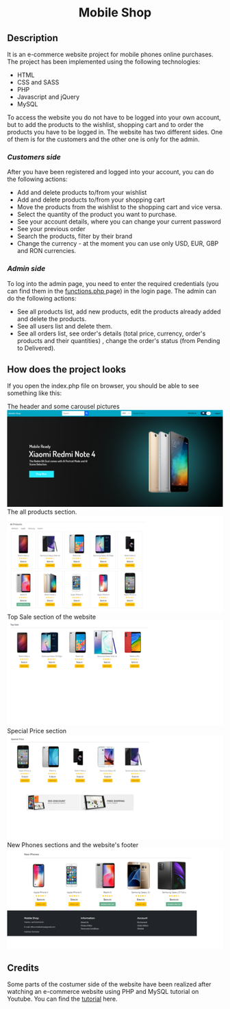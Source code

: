 # <div align="center"> Mobile Shop </div>

## Description

It is an e-commerce website project for mobile phones online purchases. The project has been implemented using the following technologies:
* HTML
* CSS and SASS
* PHP
* Javascript and jQuery
* MySQL

To access the website you do not have to be logged into your own account, but to add the products to the wishlist, shopping cart and to order the products you have to be logged in.
The website has two different sides. One of them is for the customers and the other one is only for the admin.

### <i> Customers side </i>
After you have been registered and logged into your account, you can do the following actions:
 * Add and delete products to/from your wishlist
 * Add and delete products to/from your shopping cart
 * Move the products from the wishlist to the shopping cart and vice versa.
 * Select the quantity of the product you want to purchase.
 * See your account details, where you can change your current password
 * See your previous order
 * Search the products, filter by their brand 
 * Change the currency - at the moment you can use only USD, EUR, GBP and RON currencies.

### <i> Admin side </i>
To log into the admin page, you need to enter the required credentials (you can find them in the <a href="functions.php">functions.php </a> page) in the login page. The admin can do the following actions:
 * See all products list, add new products, edit the products already added and delete the products.
 * See all users list and delete them.
 * See all orders list, see order's details (total price, currency, order's products and their quantities) , change the order's status (from Pending to Delivered).

## How does the project looks

If you open the index.php file on browser, you should be able to see something like this:

<div> The header and some carousel pictures  </div>
<img src="readme_images/header.png" />


<br>
<div> The all products section. </div>
<img src="readme_images/all-products.png" />



<br>
<div> Top Sale section of the website  </div>
<img src="readme_images/top-sale.png"/>

<br>
<div> Special Price section  </div>
<img src="readme_images/special-price.png" />

<div> New Phones sections and the website's footer  </div>
<img src="readme_images/new-phones+footer.png" />

## Credits

Some parts of the costumer side of the website have been realized after watching an e-commerce website using PHP and MySQL tutorial on Youtube. You can find the <a href="https://www.youtube.com/watch?v=KLWA2vCERSQ">tutorial</a> here.



